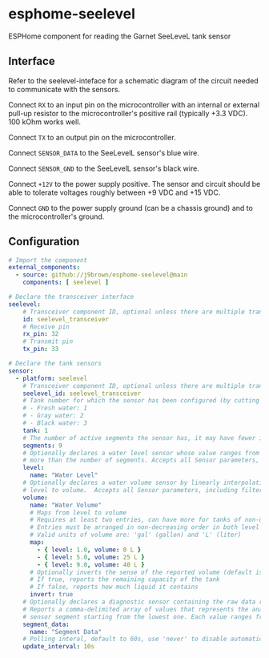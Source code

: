 # esphome-seelevel
ESPHome component for reading the Garnet SeeLeveL tank sensor

## Interface

Refer to the seelevel-inteface for a schematic diagram of the circuit needed to
communicate with the sensors.

Connect `RX` to an input pin on the microcontroller with an internal or external pull-up resistor
to the microcontroller's positive rail (typically +3.3 VDC).  100 kOhm works well.

Connect `TX` to an output pin on the microcontroller.

Connect `SENSOR_DATA` to the SeeLevelL sensor's blue wire.

Connect `SENSOR_GND` to the SeeLevelL sensor's black wire.

Connect `+12V` to the power supply positive. The sensor and circuit should be able to tolerate
voltages roughly between +9 VDC and +15 VDC.

Connect `GND` to the power supply ground (can be a chassis ground) and to the microcontroller's ground.

## Configuration

```yaml
# Import the component
external_components:
  - source: github://j9brown/esphome-seelevel@main
    components: [ seelevel ]

# Declare the transceiver interface
seelevel:
    # Transceiver component ID, optional unless there are multiple transceivers
    id: seelevel_transceiver
    # Receive pin
    rx_pin: 32
    # Transmit pin
    tx_pin: 33

# Declare the tank sensors
sensor:
  - platform: seelevel
    # Transceiver component ID, optional unless there are multiple transceivers
    seelevel_id: seelevel_transceiver
    # Tank number for which the sensor has been configured (by cutting jumpers)
    # - Fresh water: 1
    # - Gray water: 2
    # - Black water: 3
    tank: 1
    # The number of active segments the sensor has, it may have fewer if some were cut off
    segments: 9
    # Optionally declares a water level sensor whose value ranges from 0 to a little
    # more than the number of segments. Accepts all Sensor parameters, including filters.
    level:
      name: "Water Level"
    # Optionally declares a water volume sensor by linearly interpolating a mapping from
    # level to volume.  Accepts all Sensor parameters, including filters.
    volume:
      name: "Water Volume"
      # Maps from level to volume
      # Requires at least two entries, can have more for tanks of non-uniform volume
      # Entries must be arranged in non-decreasing order in both level and in volume
      # Valid units of volume are: 'gal' (gallon) and 'L' (liter)
      map:
        - { level: 1.0, volume: 0 L }
        - { level: 5.0, volume: 25 L }
        - { level: 9.0, volume: 40 L }
      # Optionally inverts the sense of the reported volume (default is false)
      # If true, reports the remaining capacity of the tank
      # If false, reports how much liquid it contains
      invert: true
    # Optionally declares a diagnostic sensor containing the raw data retrieved from the tank.
    # Reports a comma-delimited array of values that represents the analog signal level of each
    # sensor segment starting from the lowest one. Each value ranges from 0 to 255.
    segment_data:
      name: "Segment Data"
    # Polling interal, default to 60s, use 'never' to disable automatic polling
    update_interval: 10s
```
